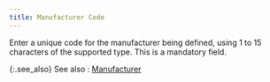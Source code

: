 ```yaml
---
title: Manufacturer Code
---
```



Enter a unique code for the manufacturer being defined, using 1 to 15  characters of the supported type. This is a mandatory field.


{:.see_also}
See also
: [Manufacturer](JavaScript:RelatedTopics1.Click())<!--Metadata type="DesignerControl" startspan
<object CLASSID="clsid:ADB880A6-D8FF-11CF-9377-00AA003B7A11"
	ID=RelatedTopics1
	TYPE="application/x-oleobject">
</object>-->

<object classid="clsid:ADB880A6-D8FF-11CF-9377-00AA003B7A11" id="RelatedTopics1" type="application/x-oleobject"> 
 <param name="Command" value="Related Topics">
<param name="Window" value="second">
<param name="Item1" value="Manufacturer;{{site.mi_chm}}/item-profile-details/item-specification/manufacturer/manufacturer.html">
</object><!--Metadata type="DesignerControl" endspan-->

